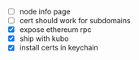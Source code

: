 
- [ ] node info page
- [ ] cert should work for subdomains
- [x] expose ethereum rpc
- [x] ship with kubo
- [x] install certs in keychain